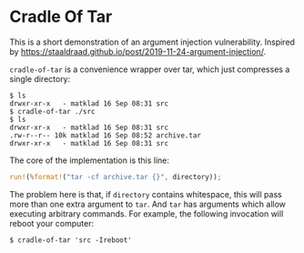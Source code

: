 # Cradle Of Tar

This is a short demonstration of an argument injection vulnerability.
Inspired by https://staaldraad.github.io/post/2019-11-24-argument-injection/.

`cradle-of-tar` is a convenience wrapper over tar, which just compresses a single directory:

```console
$ ls
drwxr-xr-x   - matklad 16 Sep 08:31 src
$ cradle-of-tar ./src
$ ls
drwxr-xr-x   - matklad 16 Sep 08:31 src
.rw-r--r-- 10k matklad 16 Sep 08:52 archive.tar
drwxr-xr-x   - matklad 16 Sep 08:31 src
```
The core of the implementation is this line:

```rust
run!(%format!("tar -cf archive.tar {}", directory));
```

The problem here is that, if `directory` contains whitespace, this will pass more than one extra argument to `tar`.
And `tar` has arguments which allow executing arbitrary commands.
For example, the following invocation will reboot your computer:

```
$ cradle-of-tar 'src -Ireboot'
```

